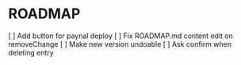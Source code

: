 # ROADMAP
[ ] Add button for paynal deploy
[ ] Fix ROADMAP.md content edit on removeChange
[ ] Make new version undoable
[ ] Ask confirm when deleting entry